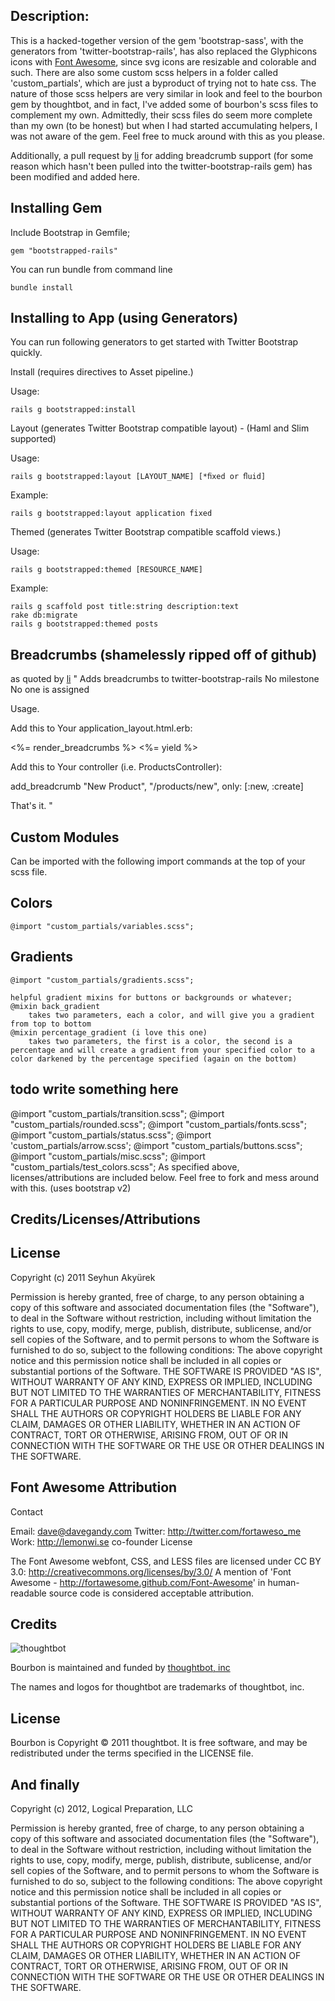 ## Description:

This is a hacked-together version of the gem 'bootstrap-sass', with the generators from 'twitter-bootstrap-rails', has also replaced the Glyphicons icons with [Font Awesome](http://fortawesome.github.com/Font-Awesome/), since svg icons are resizable and colorable and such. There are also some custom scss helpers in a folder called 'custom_partials', which are just a byproduct of trying not to hate css. The nature of those scss helpers are very similar in look and feel to the bourbon gem by thoughtbot, and in fact, I've added some of bourbon's scss files to complement my own. Admittedly, their scss files do seem more complete than my own (to be honest) but when I had started accumulating helpers, I was not aware of the gem. Feel free to muck around with this as you please. 

Additionally, a pull request by [li](https://github.com/ji) for adding breadcrumb support (for some reason which hasn't been pulled into the twitter-bootstrap-rails gem) has been modified and added here. 


## Installing Gem

Include Bootstrap in Gemfile;

    gem "bootstrapped-rails"

You can run bundle from command line

    bundle install


## Installing to App (using Generators)

You can run following generators to get started with Twitter Bootstrap quickly.


Install (requires directives to Asset pipeline.)


Usage:


    rails g bootstrapped:install


Layout (generates Twitter Bootstrap compatible layout) - (Haml and Slim supported)


Usage:


    rails g bootstrapped:layout [LAYOUT_NAME] [*ﬁxed or ﬂuid]


Example:


    rails g bootstrapped:layout application fixed


Themed (generates Twitter Bootstrap compatible scaffold views.) 


Usage:


    rails g bootstrapped:themed [RESOURCE_NAME]


Example:


    rails g scaffold post title:string description:text
    rake db:migrate
    rails g bootstrapped:themed posts
## Breadcrumbs (shamelessly ripped off of github)
as quoted by [li](https://github.com/ji)
"
Adds breadcrumbs to twitter-bootstrap-rails
No milestone
No one is assigned

Usage.

Add this to Your application_layout.html.erb:

<%= render_breadcrumbs %>
<%= yield %>

Add this to Your controller (i.e. ProductsController):

add_breadcrumb "New Product", "/products/new", only: [:new, :create]

That's it.
"

## Custom Modules
Can be imported with the following import commands at the top of your scss file. 

## Colors

	@import "custom_partials/variables.scss";

## Gradients
	
	@import "custom_partials/gradients.scss";

	helpful gradient mixins for buttons or backgrounds or whatever;
	@mixin back_gradient
		takes two parameters, each a color, and will give you a gradient from top to bottom
	@mixin percentage_gradient (i love this one)
		takes two parameters, the first is a color, the second is a percentage and will create a gradient from your specified color to a color darkened by the percentage specified (again on the bottom) 

## todo write something here
@import "custom_partials/transition.scss";
@import "custom_partials/rounded.scss";
@import "custom_partials/fonts.scss";
@import "custom_partials/status.scss";
@import 'custom_partials/arrow.scss';
@import "custom_partials/buttons.scss";
@import "custom_partials/misc.scss";
@import "custom_partials/test_colors.scss";
As specified above, licenses/attributions are included below. 
Feel free to fork and mess around with this.
(uses bootstrap v2)

## Credits/Licenses/Attributions

## License
Copyright (c) 2011 Seyhun Akyürek

Permission is hereby granted, free of charge, to any person obtaining a copy of this software and associated documentation files (the "Software"), to deal in the Software without restriction, including without limitation the rights to use, copy, modify, merge, publish, distribute, sublicense, and/or sell copies of the Software, and to permit persons to whom the Software is furnished to do so, subject to the following conditions:
The above copyright notice and this permission notice shall be included in all copies or substantial portions of the Software.
THE SOFTWARE IS PROVIDED "AS IS", WITHOUT WARRANTY OF ANY KIND, EXPRESS OR IMPLIED, INCLUDING BUT NOT LIMITED TO THE WARRANTIES OF MERCHANTABILITY, FITNESS FOR A PARTICULAR PURPOSE AND NONINFRINGEMENT. IN NO EVENT SHALL THE AUTHORS OR COPYRIGHT HOLDERS BE LIABLE FOR ANY CLAIM, DAMAGES OR OTHER LIABILITY, WHETHER IN AN ACTION OF CONTRACT, TORT OR OTHERWISE, ARISING FROM, OUT OF OR IN CONNECTION WITH THE SOFTWARE OR THE USE OR OTHER DEALINGS IN THE SOFTWARE.

## Font Awesome Attribution
Contact

Email: dave@davegandy.com
Twitter: http://twitter.com/fortaweso_me
Work: http://lemonwi.se co-founder
License

The Font Awesome webfont, CSS, and LESS files are licensed under CC BY 3.0: http://creativecommons.org/licenses/by/3.0/ A mention of 'Font Awesome - http://fortawesome.github.com/Font-Awesome' in human-readable source code is considered acceptable attribution.

Credits
-------

![thoughtbot](http://thoughtbot.com/images/tm/logo.png)

Bourbon is maintained and funded by [thoughtbot, inc](http://thoughtbot.com/community)

The names and logos for thoughtbot are trademarks of thoughtbot, inc.

License
-------

Bourbon is Copyright © 2011 thoughtbot. It is free software, and may be redistributed under the terms specified in the LICENSE file.

## And finally

Copyright (c) 2012, Logical Preparation, LLC

Permission is hereby granted, free of charge, to any person obtaining a copy of this software and associated documentation files (the "Software"), to deal in the Software without restriction, including without limitation the rights to use, copy, modify, merge, publish, distribute, sublicense, and/or sell copies of the Software, and to permit persons to whom the Software is furnished to do so, subject to the following conditions:
The above copyright notice and this permission notice shall be included in all copies or substantial portions of the Software.
THE SOFTWARE IS PROVIDED "AS IS", WITHOUT WARRANTY OF ANY KIND, EXPRESS OR IMPLIED, INCLUDING BUT NOT LIMITED TO THE WARRANTIES OF MERCHANTABILITY, FITNESS FOR A PARTICULAR PURPOSE AND NONINFRINGEMENT. IN NO EVENT SHALL THE AUTHORS OR COPYRIGHT HOLDERS BE LIABLE FOR ANY CLAIM, DAMAGES OR OTHER LIABILITY, WHETHER IN AN ACTION OF CONTRACT, TORT OR OTHERWISE, ARISING FROM, OUT OF OR IN CONNECTION WITH THE SOFTWARE OR THE USE OR OTHER DEALINGS IN THE SOFTWARE.